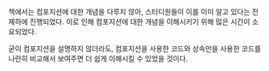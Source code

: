책에서는 컴포지션에 대한 개념을 다루지 않아, 스터디원들이 이를 이미 알고 있다는 전제하에 진행되었다. 이로 인해 컴포지션에 대한 개념을 이해시키기 위해 많은 시간이 소요되었다.

굳이 컴포지션을 설명하지 않더라도, 컴포지션을 사용한 코드와 상속만을 사용한 코드를 나란히 비교해서 보여주면 더 쉽게 이해시킬 수 있었을 것이다.